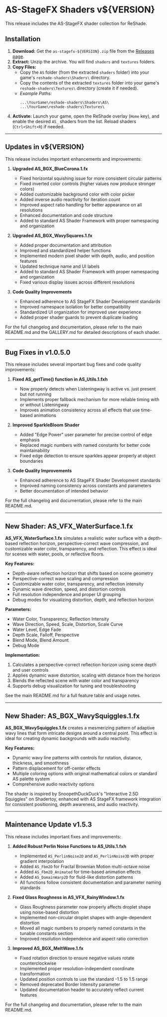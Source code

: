 # AS-StageFX Shaders v${VERSION}

This release includes the AS-StageFX shader collection for ReShade.

## Installation

1.  **Download:** Get the `as-stagefx-${VERSION}.zip` file from the [Releases page](https://github.com/LeonAquitaine/as-stagefx/releases/tag/${VERSION}).
2.  **Extract:** Unzip the archive. You will find `shaders` and `textures` folders.
3.  **Copy Files:**
    *   Copy the `AS` folder (from the extracted `shaders` folder) into your game's `reshade-shaders\Shaders\` directory.
    *   Copy the contents of the extracted `textures` folder into your game's `reshade-shaders\Textures\` directory (create it if needed).
    *   *Example Paths:*
        ```
        ...\YourGame\reshade-shaders\Shaders\AS\
        ...\YourGame\reshade-shaders\Textures\
        ```
4.  **Activate:** Launch your game, open the ReShade overlay (`Home` key), and enable the desired `AS_` shaders from the list. Reload shaders (`Ctrl+Shift+R`) if needed.

---

## Updates in v${VERSION}

This release includes important enhancements and improvements:

1. **Upgraded AS_BGX_BlueCorona.1.fx**
   - Fixed horizontal squishing issue for more consistent circular patterns
   - Fixed inverted color controls (higher values now produce stronger colors)
   - Added customizable background color with color picker
   - Added inverse audio reactivity for iteration count
   - Improved aspect ratio handling for better appearance on all resolutions
   - Enhanced documentation and code structure
   - Added to standard AS Shader Framework with proper namespacing and organization

2. **Upgraded AS_BGX_WavySquares.1.fx**
   - Added proper documentation and attribution
   - Improved and standardized helper functions 
   - Implemented modern pixel shader with depth, audio, and position features
   - Updated technique name and UI labels
   - Added to standard AS Shader Framework with proper namespacing and organization
   - Fixed various display issues across different resolutions

3. **Code Quality Improvements**
   - Enhanced adherence to AS StageFX Shader Development standards
   - Improved namespace isolation for better compatibility
   - Standardized UI organization for improved user experience
   - Added proper shader guards to prevent duplicate loading

For the full changelog and documentation, please refer to the main README.md and the GALLERY.md for detailed descriptions of each shader.

---

## Bug Fixes in v1.0.5.0

This release includes several important bug fixes and code quality improvements:

1. **Fixed AS_getTime() function in AS_Utils.1.fxh**
   - Now properly detects when Listeningway is active vs. just present but not running
   - Implements proper fallback mechanism for more reliable timing with or without Listeningway
   - Improves animation consistency across all effects that use time-based animations

2. **Improved SparkleBloom Shader**
   - Added "Edge Power" user parameter for precise control of edge emphasis
   - Replaced magic numbers with named constants for better code maintainability
   - Fixed edge detection to ensure sparkles appear properly at object boundaries

3. **Code Quality Improvements**
   - Enhanced adherence to AS StageFX Shader Development standards
   - Improved naming consistency across constants and parameters
   - Better documentation of intended behavior

For the full changelog and documentation, please refer to the main README.md.

---

## New Shader: AS_VFX_WaterSurface.1.fx

**AS_VFX_WaterSurface.1.fx** simulates a realistic water surface with a depth-based reflection horizon, perspective-correct wave compression, and customizable water color, transparency, and reflection. This effect is ideal for scenes with water, pools, or reflective floors.

**Key Features:**
- Depth-aware reflection horizon that shifts based on scene geometry
- Perspective-correct wave scaling and compression
- Customizable water color, transparency, and reflection intensity
- Dynamic wave direction, speed, and distortion controls
- Full resolution independence and proper UI grouping
- Debug modes for visualizing distortion, depth, and reflection horizon

**Parameters:**
- Water Color, Transparency, Reflection Intensity
- Wave Direction, Speed, Scale, Distortion, Scale Curve
- Water Level, Edge Fade
- Depth Scale, Falloff, Perspective
- Blend Mode, Blend Amount
- Debug Mode

**Implementation:**
1. Calculates a perspective-correct reflection horizon using scene depth and user controls
2. Applies dynamic wave distortion, scaling with distance from the horizon
3. Blends the reflected scene with water color and transparency
4. Supports debug visualization for tuning and troubleshooting

See the main README.md for a full feature table and usage notes.

---

## New Shader: AS_BGX_WavySquiggles.1.fx

**AS_BGX_WavySquiggles.1.fx** creates a mesmerizing pattern of adaptive wavy lines that form intricate designs around a central point. This effect is ideal for creating dynamic backgrounds with audio reactivity.

**Key Features:**
- Dynamic wavy line patterns with controls for rotation, distance, thickness, and smoothness
- Pattern displacement for off-center effects
- Multiple coloring options with original mathematical colors or standard AS palette system
- Comprehensive audio reactivity options

The shader is inspired by SnoopethDuckDuck's "Interactive 2.5D Squiggles" on Shadertoy, enhanced with AS StageFX framework integration for consistent positioning, depth awareness, and audio reactivity.

---

## Maintenance Update v1.5.3

This release includes important fixes and improvements:

1. **Added Robust Perlin Noise Functions to AS_Utils.1.fxh**
   - Implemented `AS_PerlinNoise2D` and `AS_PerlinNoise3D` with proper gradient interpolation
   - Added `AS_Fbm2D` for Fractal Brownian Motion multi-octave noise
   - Added `AS_Fbm2D_Animated` for time-based animation effects
   - Added `AS_DomainWarp2D` for fluid-like distortion patterns
   - All functions follow consistent documentation and parameter naming standards

2. **Fixed Glass Roughness in AS_VFX_RainyWindow.1.fx**
   - Glass Roughness parameter now properly affects droplet shape using noise-based distortion
   - Implemented non-circular droplet shapes with angle-dependent distortion
   - Moved all magic numbers to properly named constants in the tunable constants section
   - Improved resolution independence and aspect ratio correction

3. **Improved AS_BGX_MeltWave.1.fx**
   - Fixed rotation direction to ensure negative values rotate counterclockwise
   - Implemented proper resolution-independent coordinate transformation
   - Updated position controls to use the standard -1.5 to 1.5 range
   - Removed deprecated Border Intensity parameter
   - Updated documentation header to accurately reflect current features

For the full changelog and documentation, please refer to the main README.md.